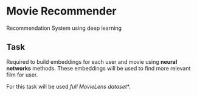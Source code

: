 # Movie Recommender
Recommendation System using deep learning

## Task

Required to build embeddings for each user and movie using **neural networks** methods.
These embeddings will be used to find more relevant film for user.

For this task will be used *full MovieLens dataset**.
